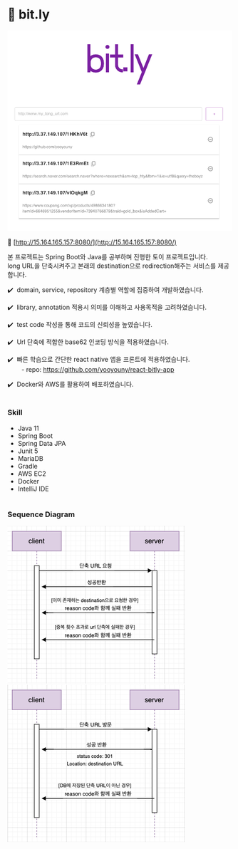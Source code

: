 # 💜 bit.ly  

![img.png](img.png)  

🔗 [http://15.164.165.157:8080/](http://15.164.165.157:8080/)

본 프로젝트는 Spring Boot와 Java를 공부하며 진행한 토이 프로젝트입니다.  
long URL을 단축시켜주고 본래의 destination으로 redirection해주는 서비스를 제공합니다.   
  

✔️  domain, service, repository 계층별 역할에 집중하여 개발하였습니다.

✔️  library, annotation 적용시 의미를 이해하고 사용목적을 고려하였습니다.

✔️  test code 작성을 통해 코드의 신뢰성을 높였습니다.

✔️  Url 단축에 적합한 base62 인코딩 방식을 적용하였습니다.

✔️  빠른 학습으로 간단한 react native 앱을 프론트에 적용하였습니다.   
            - repo: https://github.com/yooyouny/react-bitly-app

✔️  Docker와 AWS를 활용하여 배포하였습니다.
#

### Skill

- Java 11
- Spring Boot
- Spring Data JPA
- Junit 5
- MariaDB
- Gradle
- AWS EC2
- Docker
- IntelliJ IDE
#

### Sequence Diagram

![image2.png](image2.png)
![image3.png](image3.png)
